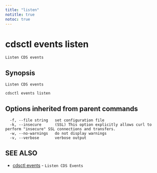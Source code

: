 ```yaml
---
title: "listen"
notitle: true
notoc: true
---
```

# cdsctl events listen

`Listen CDS events`

## Synopsis

`Listen CDS events`

```
cdsctl events listen
```

## Options inherited from parent commands

```
  -f, --file string   set configuration file
  -k, --insecure      (SSL) This option explicitly allows curl to perform "insecure" SSL connections and transfers.
  -w, --no-warnings   do not display warnings
  -v, --verbose       verbose output
```

## SEE ALSO

* [cdsctl events](/docs/components/cdsctl/events/)	 - `Listen CDS Events`

